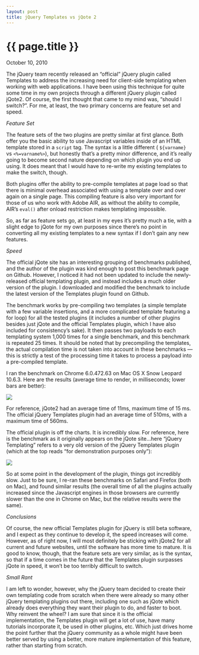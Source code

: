 ```yaml
---
layout: post
title: jQuery Templates vs jQote 2
---
```


{{ page.title }}
================

<p class="meta">October 10, 2010</p>

The jQuery team recently released an “official” jQuery plugin called Templates to address the increasing need for client-side templating when working with web applications. I have been using this technique for quite some time in my own projects through a different jQuery plugin called jQote2. Of course, the first thought that came to my mind was, “should I switch?”. For me, at least, the two primary concerns are feature set and speed.

*Feature Set*

The feature sets of the two plugins are pretty similar at first glance. Both offer you the basic ability to use Javascript variables inside of an HTML template stored in a `script` tag. The syntax is a little different ( `${varname}` vs `<%=varname%>`), but honestly that’s a pretty minor difference, and it’s really going to become second nature depending on which plugin you end up using. It does meant that I would have to re-write my existing templates to make the switch, though.

Both plugins offer the ability to pre-compile templates at page load so that there is minimal overhead associated with using a template over and over again on a single page. This compiling feature is also very important for those of us who work with Adobe AIR, as without the ability to compile, AIR’s `eval()` after onload restriction makes templating impossible.

So, as far as feature sets go, at least in my eyes it’s pretty much a tie, with a slight edge to jQote for my own purposes since there’s no point in converting all my existing templates to a new syntax if I don’t gain any new features.

*Speed*

The official jQote site has an interesting grouping of benchmarks published, and the author of the plugin was kind enough to post this benchmark page on Github. However, I noticed it had not been updated to include the newly-released official templating plugin, and instead includes a much older version of the plugin. I downloaded and modified the benchmark to include the latest version of the Templates plugin found on Github. 

The benchmark works by pre-compiling two templates (a simple template with a few variable insertions, and a more complicated template featuring a for loop) for all the tested plugins (it includes a number of other plugins besides just jQote and the official Templates plugin, which I have also included for consistency’s sake). It then passes two payloads to each templating system 1,000 times for a single benchmark, and this benchmark is repeated 25 times. It should be noted that by precompiling the templates, the actual compilation time is not taken into account in these benchmarks — this is strictly a test of the processing time it takes to process a payload into a pre-compiled template.

I ran the benchmark on Chrome 6.0.472.63 on Mac OS X Snow Leopard 10.6.3. Here are the results (average time to render, in milliseconds; lower bars are better):

<img src="http://riley.dutton.us/images/benchmark1.jpg" />

For reference, jQote2 had an average time of 11ms, maximum time of 15 ms. The official jQuery Templates plugin had an average time of 510ms, with a maximum time of 560ms.

The official plugin is off the charts. It is incredibly slow. For reference, here is the benchmark as it originally appears on the jQote site…here “jQuery Templating” refers to a very old version of the jQuery Templates plugin (which at the top reads “for demonstration purposes only”):

<img src="http://riley.dutton.us/images/benchmark2.jpg" />

So at some point in the development of the plugin, things got incredibly slow. Just to be sure, I re-ran these benchmarks on Safari and Firefox (both on Mac), and found similar results (the overall time of all the plugins actually increased since the Javascript engines in those browsers are currently slower than the one in Chrome on Mac, but the relative results were the same).

*Conclusions*

Of course, the new official Templates plugin for jQuery is still beta software, and I expect as they continue to develop it, the speed increases will come. However, as of right now, I will most definitely be sticking with jQote2 for all current and future websites, until the software has more time to mature. It is good to know, though, that the feature sets are very similar, as is the syntax, so that if a time comes in the future that the Templates plugin surpasses jQote in speed, it won’t be too terribly difficult to switch.

*Small Rant*

I am left to wonder, however, why the jQuery team decided to create their own templating code from scratch when there were already so many other jQuery templating plugins out there, including one such as jQote which already does everything they want their plugin to do, and faster to boot. Why reinvent the wheel? I am sure that since it is the official implementation, the Templates plugin will get a lot of use, have many tutorials incorporate it, be used in other plugins, etc. Which just drives home the point further that the jQuery community as a whole might have been better served by using a better, more mature implementation of this feature, rather than starting from scratch.